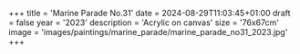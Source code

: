 +++
title = 'Marine Parade No.31'
date = 2024-08-29T11:03:45+01:00
draft = false
year = '2023'
description = 'Acrylic on canvas'
size = '76x67cm'
image = 'images/paintings/marine_parade/marine_parade_no31_2023.jpg'
+++

